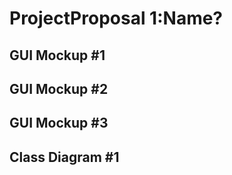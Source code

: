 # ProjectProposal 1:Name?

## GUI Mockup #1

## GUI Mockup #2

## GUI Mockup #3

## Class Diagram #1
